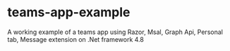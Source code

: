 # teams-app-example
A working example of a teams app using Razor, Msal, Graph Api, Personal tab, Message extension on .Net framework 4.8
